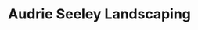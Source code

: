 ---
title: "Audrie Seeley Landscaping"
url: /kansas-city/audrie-seeley-landscaping/
shop: garden centre
---